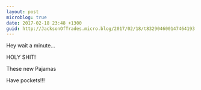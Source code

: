 ```yaml
---
layout: post
microblog: true
date: 2017-02-18 23:48 +1300
guid: http://JacksonOfTrades.micro.blog/2017/02/18/t832904600147464193.html
---
```

Hey wait a minute...

HOLY SHIT!

These new Pajamas

Have pockets!!!
